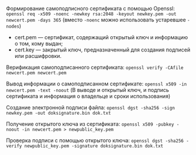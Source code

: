 Формирование самоподписного сертификата с помощью Openssl: `openssl req -x509 -noenc -newkey rsa:2048 -keyout newkey.pem -out newcert.pem -days 365` (вместо `-noenc` можно использовать устаревшее `-nodes`)
- cert.pem — сертификат, содержащий открытый ключ и информацию о том, кому выдан;
- cert.key — закрытый ключ, предназначенный для создания подписей или расшифровки.

Верификация самоподписанного сертификата: `openssl verify -CAfile newcert.pem newcert.pem`

Вывод информации о самоподписанном сертификате: `openssl x509 -in newcert.pem -text -noout` (В выводе и открытый ключ, и подпись сертификата и информация о
владельце и сроки использования)

Создание электронной подписи файла: `openssl dgst -sha256 -sign newkey.pem -out doksignature.bin dok.txt`

Получение открытого ключа из сертификата: `openssl x509 -pubkey -noout -in newcert.pem > newpublic_key.pem`

Проверка подписи с помощью открытого ключа: `openssl dgst -sha256 -verify newpublic_key.pem -signature doksignature.bin dok.txt`